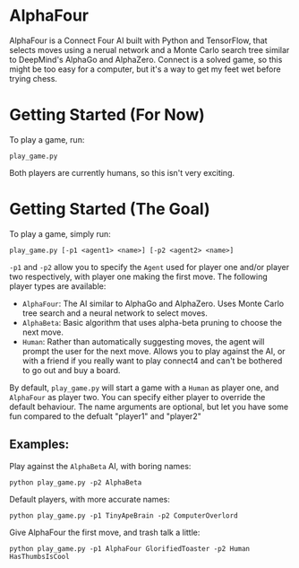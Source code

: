 # AlphaFour
AlphaFour is a Connect Four AI built with Python and TensorFlow, that selects moves using a nerual network and a Monte Carlo search tree similar to DeepMind's AlphaGo and AlphaZero. Connect is a solved game, so this might be too easy for a computer, but it's a way to get my feet wet before trying chess. 

# Getting Started (For Now)
To play a game, run:
~~~
play_game.py
~~~

Both players are currently humans, so this isn't very exciting.

# Getting Started (The Goal)
To play a game, simply run:
 ~~~
 play_game.py [-p1 <agent1> <name>] [-p2 <agent2> <name>]
 ~~~

`-p1` and `-p2` allow you to specify the `Agent` used for player one and/or player two respectively, with player one making the first move. The following player types are available:
- `AlphaFour`: The AI similar to AlphaGo and AlphaZero. Uses Monte Carlo tree search and a neural network to select moves.
- `AlphaBeta`: Basic algorithm that uses alpha-beta pruning to choose the next move.
- `Human`: Rather than automatically suggesting moves, the agent will prompt the user for the next move. Allows you to play against the AI, or with a friend if you really want to play connect4 and can't be bothered to go out and buy a board.

By default, `play_game.py` will start a game with a `Human` as player one, and `AlphaFour` as player two. You can specify either player to override the default behaviour. The name arguments are optional, but let you have some fun compared to the defualt "player1" and "player2"

## Examples:
Play against the `AlphaBeta` AI, with boring names:
~~~
python play_game.py -p2 AlphaBeta
~~~

Default players, with more accurate names:
~~~
python play_game.py -p1 TinyApeBrain -p2 ComputerOverlord
~~~

Give AlphaFour the first move, and trash talk a little:
~~~
python play_game.py -p1 AlphaFour GlorifiedToaster -p2 Human HasThumbsIsCool
~~~